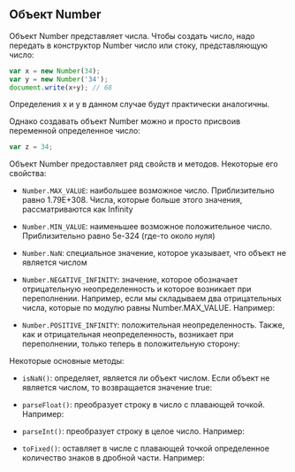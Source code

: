 ## Объект Number

Объект Number представляет числа. Чтобы создать число, надо передать в конструктор Number число или стоку, представляющую число:

```js
var x = new Number(34);
var y = new Number('34');
document.write(x+y); // 68
```

Определения x и y в данном случае будут практически аналогичны.

Однако создавать объект Number можно и просто присвоив переменной определенное число:

```js
var z = 34;
```

Объект Number предоставляет ряд свойств и методов. Некоторые его свойства:

- `Number.MAX_VALUE`: наибольшее возможное число. Приблизительно равно 1.79E+308. Числа, которые больше этого значения, рассматриваются как Infinity

- `Number.MIN_VALUE`: наименьшее возможное положительное число. Приблизительно равно 5e-324 (где-то около нуля)

- `Number.NaN`: специальное значение, которое указывает, что объект не является числом

- `Number.NEGATIVE_INFINITY`: значение, которое обозначает отрицательную неопределенность и которое возникает при переполнении. Например, если мы складываем два 
отрицательных числа, которые по модулю равны Number.MAX_VALUE. Например:

- `Number.POSITIVE_INFINITY`: положительная неопределенность. Также, как и отрицательная неопределенность, возникает при переполнении, 
только теперь в положительную сторону:

Некоторые основные методы:

- `isNaN()`: определяет, является ли объект числом. Если объект не является числом, то возвращается значение true:

- `parseFloat()`: преобразует строку в число с плавающей точкой. Например:

- `parseInt()`: преобразует строку в целое число. Например:

- `toFixed()`: оставляет в числе с плавающей точкой определенное количество знаков в дробной части. Например:

